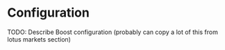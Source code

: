 # Configuration

TODO: Describe Boost configuration (probably can copy a lot of this from lotus markets section)
